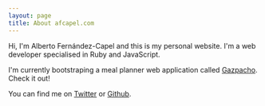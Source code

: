 ```yaml
---
layout: page
title: About afcapel.com
---
```


Hi, I'm Alberto Fernández-Capel and this is my personal website. I'm a web
developer specialised in Ruby and JavaScript.

I'm currently bootstraping a meal planner web application called
[Gazpacho](https://www.gazpachoapp.com). Check it out!

You can find me on [Twitter](https://twitter.com/afcapel) or
[Github](https://github.com/afcapel).
